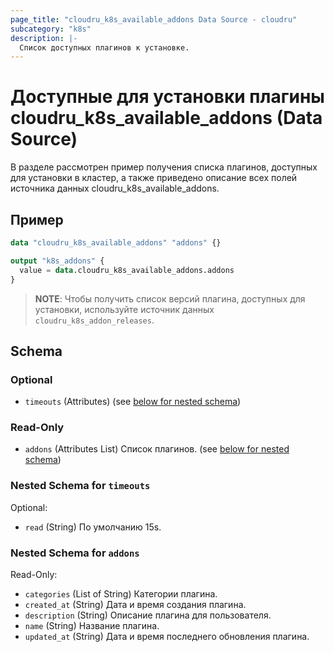 ```yaml
---
page_title: "cloudru_k8s_available_addons Data Source - cloudru"
subcategory: "k8s"
description: |-
  Список доступных плагинов к установке.
---
```


# Доступные для установки плагины cloudru_k8s_available_addons (Data Source)

В разделе рассмотрен пример получения списка плагинов, доступных для установки в кластер, а также приведено описание всех полей источника данных cloudru_k8s_available_addons.

## Пример

```terraform
data "cloudru_k8s_available_addons" "addons" {}

output "k8s_addons" {
  value = data.cloudru_k8s_available_addons.addons
}
```

> **NOTE**: Чтобы получить список версий плагина, доступных для установки, используйте источник данных `cloudru_k8s_addon_releases`.

<!-- schema generated by tfplugindocs -->
## Schema

### Optional

- `timeouts` (Attributes) (see [below for nested schema](#nestedatt--timeouts))

### Read-Only

- `addons` (Attributes List) Список плагинов. (see [below for nested schema](#nestedatt--addons))

<a id="nestedatt--timeouts"></a>
### Nested Schema for `timeouts`

Optional:

- `read` (String) По умолчанию 15s.


<a id="nestedatt--addons"></a>
### Nested Schema for `addons`

Read-Only:

- `categories` (List of String) Категории плагина.
- `created_at` (String) Дата и время создания плагина.
- `description` (String) Описание плагина для пользователя.
- `name` (String) Название плагина.
- `updated_at` (String) Дата и время последнего обновления плагина.